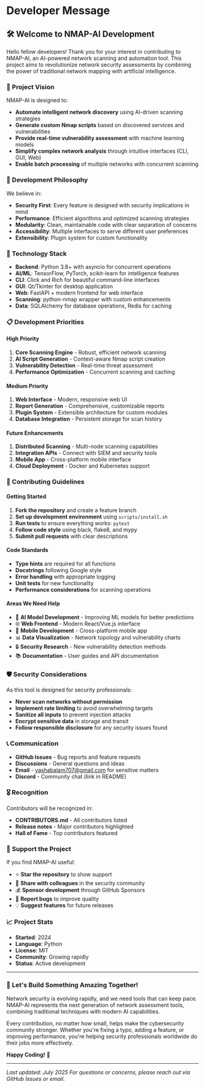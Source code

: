 # Developer Message

## 🛠️ Welcome to NMAP-AI Development

Hello fellow developers! Thank you for your interest in contributing to NMAP-AI, an AI-powered network scanning and automation tool. This project aims to revolutionize network security assessments by combining the power of traditional network mapping with artificial intelligence.

### 🎯 Project Vision

NMAP-AI is designed to:
- **Automate intelligent network discovery** using AI-driven scanning strategies
- **Generate custom Nmap scripts** based on discovered services and vulnerabilities
- **Provide real-time vulnerability assessment** with machine learning models
- **Simplify complex network analysis** through intuitive interfaces (CLI, GUI, Web)
- **Enable batch processing** of multiple networks with concurrent scanning

### 🚀 Development Philosophy

We believe in:
- **Security First**: Every feature is designed with security implications in mind
- **Performance**: Efficient algorithms and optimized scanning strategies
- **Modularity**: Clean, maintainable code with clear separation of concerns
- **Accessibility**: Multiple interfaces to serve different user preferences
- **Extensibility**: Plugin system for custom functionality

### 🔧 Technology Stack

- **Backend**: Python 3.8+ with asyncio for concurrent operations
- **AI/ML**: TensorFlow, PyTorch, scikit-learn for intelligence features
- **CLI**: Click and Rich for beautiful command-line interfaces
- **GUI**: Qt/Tkinter for desktop application
- **Web**: FastAPI + modern frontend for web interface
- **Scanning**: python-nmap wrapper with custom enhancements
- **Data**: SQLAlchemy for database operations, Redis for caching

### 📋 Development Priorities

#### High Priority
1. **Core Scanning Engine** - Robust, efficient network scanning
2. **AI Script Generation** - Context-aware Nmap script creation
3. **Vulnerability Detection** - Real-time threat assessment
4. **Performance Optimization** - Concurrent scanning and caching

#### Medium Priority
1. **Web Interface** - Modern, responsive web UI
2. **Report Generation** - Comprehensive, customizable reports
3. **Plugin System** - Extensible architecture for custom modules
4. **Database Integration** - Persistent storage for scan history

#### Future Enhancements
1. **Distributed Scanning** - Multi-node scanning capabilities
2. **Integration APIs** - Connect with SIEM and security tools
3. **Mobile App** - Cross-platform mobile interface
4. **Cloud Deployment** - Docker and Kubernetes support

### 🤝 Contributing Guidelines

#### Getting Started
1. **Fork the repository** and create a feature branch
2. **Set up development environment** using `scripts/install.sh`
3. **Run tests** to ensure everything works: `pytest`
4. **Follow code style** using black, flake8, and mypy
5. **Submit pull requests** with clear descriptions

#### Code Standards
- **Type hints** are required for all functions
- **Docstrings** following Google style
- **Error handling** with appropriate logging
- **Unit tests** for new functionality
- **Performance considerations** for scanning operations

#### Areas We Need Help
- 🔬 **AI Model Development** - Improving ML models for better predictions
- 🌐 **Web Frontend** - Modern React/Vue.js interface
- 📱 **Mobile Development** - Cross-platform mobile app
- 📊 **Data Visualization** - Network topology and vulnerability charts
- 🔒 **Security Research** - New vulnerability detection methods
- 📚 **Documentation** - User guides and API documentation

### 🛡️ Security Considerations

As this tool is designed for security professionals:
- **Never scan networks without permission**
- **Implement rate limiting** to avoid overwhelming targets
- **Sanitize all inputs** to prevent injection attacks
- **Encrypt sensitive data** in storage and transit
- **Follow responsible disclosure** for any security issues found

### 📞 Communication

- **GitHub Issues** - Bug reports and feature requests
- **Discussions** - General questions and ideas
- **Email** - yashabalam707@gmail.com for sensitive matters
- **Discord** - Community chat (link in README)

### 🎖️ Recognition

Contributors will be recognized in:
- **CONTRIBUTORS.md** - All contributors listed
- **Release notes** - Major contributors highlighted
- **Hall of Fame** - Top contributors featured

### 💝 Support the Project

If you find NMAP-AI useful:
- ⭐ **Star the repository** to show support
- 📢 **Share with colleagues** in the security community
- 💰 **Sponsor development** through GitHub Sponsors
- 🐛 **Report bugs** to improve quality
- 💡 **Suggest features** for future releases

### 📈 Project Stats

- **Started**: 2024
- **Language**: Python
- **License**: MIT
- **Community**: Growing rapidly
- **Status**: Active development

---

### 🚀 Let's Build Something Amazing Together!

Network security is evolving rapidly, and we need tools that can keep pace. NMAP-AI represents the next generation of network assessment tools, combining traditional techniques with modern AI capabilities.

Every contribution, no matter how small, helps make the cybersecurity community stronger. Whether you're fixing a typo, adding a feature, or improving performance, you're helping security professionals worldwide do their jobs more effectively.

**Happy Coding!** 🎉

---

*Last updated: July 2025*
*For questions or concerns, please reach out via GitHub Issues or email.*

